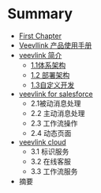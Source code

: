 # Summary

* [First Chapter](chapter1.md)
* [Veevllink  产品使用手册](README.md)
* [veevlink 简介](test1.md)
  * [1.1体系架构](test1/12.md)
  * [1.2  部署架构](test1/1.2.md)
  * [1.3自定义开发](test1/1.3.md)
* [veevlink for salesforce](1222.md)
  * 2.1被动消息处理
  * 2.2 主动消息处理
  * 2.3 工作流操作
  * 2.4  动态页面
* [veevlink cloud](veevlink-cloud.md)
  * 3.1 标识服务
  * 3.2 在线客服
  * 3.3 工作流服务
* 摘要

